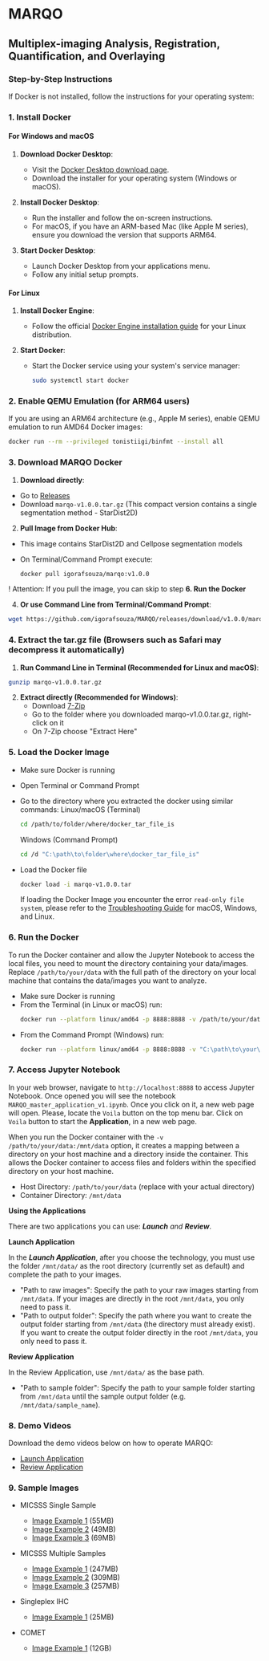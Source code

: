 # MARQO 

## Multiplex-imaging Analysis, Registration, Quantification, and Overlaying

### Step-by-Step Instructions

If Docker is not installed, follow the instructions for your operating system:

### 1. Install Docker

#### For Windows and macOS

1. **Download Docker Desktop**:
   - Visit the [Docker Desktop download page](https://www.docker.com/products/docker-desktop).
   - Download the installer for your operating system (Windows or macOS).

2. **Install Docker Desktop**:
   - Run the installer and follow the on-screen instructions.
   - For macOS, if you have an ARM-based Mac (like Apple M series), ensure you download the version that supports ARM64.

3. **Start Docker Desktop**:
   - Launch Docker Desktop from your applications menu.
   - Follow any initial setup prompts.

#### For Linux

1. **Install Docker Engine**:
   - Follow the official [Docker Engine installation guide](https://docs.docker.com/engine/install/) for your Linux distribution.

2. **Start Docker**:
   - Start the Docker service using your system's service manager:

     ```sh
     sudo systemctl start docker
     ```

### 2. Enable QEMU Emulation (for ARM64 users)

If you are using an ARM64 architecture (e.g., Apple M series), enable QEMU emulation to run AMD64 Docker images:

```sh
docker run --rm --privileged tonistiigi/binfmt --install all
```

### 3. Download MARQO Docker

1. **Download directly**:
  - Go to [Releases](https://github.com/igorafsouza/MARQO/releases)
  - Download `marqo-v1.0.0.tar.gz` (This compact version contains a single segmentation method - StarDist2D)

2. **Pull Image from Docker Hub**:
  - This image contains StarDist2D and Cellpose segmentation models
  - On Terminal/Command Prompt execute:
    
    ```sh
    docker pull igorafsouza/marqo:v1.0.0
    ``` 
   ! Attention: If you pull the image, you can skip to step **6. Run the Docker**
   
4. **Or use Command Line from Terminal/Command Prompt**:
  ```sh
  wget https://github.com/igorafsouza/MARQO/releases/download/v1.0.0/marqo-v1.0.0.tar.gz
  ```

### 4. Extract the tar.gz file (Browsers such as Safari may decompress it automatically)

1. **Run Command Line in Terminal (Recommended for Linux and macOS)**:
  ```sh
  gunzip marqo-v1.0.0.tar.gz
  ```
2. **Extract directly (Recommended for Windows)**:
   - Download [7-Zip](https://www.7-zip.org/)
   - Go to the folder where you downloaded marqo-v1.0.0.tar.gz, right-click on it
   - On 7-Zip choose "Extract Here"

### 5. Load the Docker Image
- Make sure Docker is running
- Open Terminal or Command Prompt
- Go to the directory where you extracted the docker using similar commands:
  Linux/macOS (Terminal)
  ```sh
  cd /path/to/folder/where/docker_tar_file_is
  ```
  
  Windows (Command Prompt)
  ```sh
  cd /d "C:\path\to\folder\where\docker_tar_file_is"
  ```
  
- Load the Docker file
  ```sh
  docker load -i marqo-v1.0.0.tar
  ```
  If loading the Docker Image you encounter the error `read-only file system`, please refer to the [Troubleshooting Guide](https://github.com/igorafsouza/MARQO/blob/main/TROUBLESHOOTING.md) for macOS, Windows, and Linux.

### 6. Run the Docker
To run the Docker container and allow the Jupyter Notebook to access the local files, you need to mount the directory containing your data/images. Replace `/path/to/your/data` with the full path of the directory on your local machine that contains the data/images you want to analyze.
   - Make sure Docker is running
   - From the Terminal (in Linux or macOS) run:
     ```sh
     docker run --platform linux/amd64 -p 8888:8888 -v /path/to/your/data:/mnt/data igorafsouza/marqo:v1.0.0
     ```
   - From the Command Prompt (Windows) run:
     ```sh
     docker run --platform linux/amd64 -p 8888:8888 -v "C:\path\to\your\data:/mnt/data" marqo-v1.0.0
     ```
     
### 7. Access Jupyter Notebook
In your web browser, navigate to `http://localhost:8888` to access Jupyter Notebook. Once opened you will see the notebook `MARQO_master_application_v1.ipynb`. Once you click on it, a new web page will open. Please, locate the `Voila` button on the top menu bar. Click on `Voila` button to start the **Application**, in a new web page.

When you run the Docker container with the `-v /path/to/your/data:/mnt/data` option, it creates a mapping between a directory on your host machine and a directory inside the container. This allows the Docker container to access files and folders within the specified directory on your host machine.
   - Host Directory: `/path/to/your/data` (replace with your actual directory)
   - Container Directory: `/mnt/data`

**Using the Applications**

There are two applications you can use: ***Launch** and **Review***. 

**Launch Application**

In the ***Launch Application***, after you choose the technology, you must use the folder `/mnt/data/` as the root directory (currently set as default) and complete the path to your images.
   - "Path to raw images": Specify the path to your raw images starting from `/mnt/data`. If your images are directly in the root `/mnt/data`, you only need to pass it.
   - "Path to output folder": Specify the path where you want to create the output folder starting from `/mnt/data` (the directory must already exist). If you want to create the output folder directly in the root `/mnt/data`, you only need to pass it.

**Review Application**

In the Review Application, use `/mnt/data/` as the base path.
   - "Path to sample folder": Specify the path to your sample folder starting from `/mnt/data` until the sample output folder (e.g. `/mnt/data/sample_name`).

### 8. Demo Videos
Download the demo videos below on how to operate MARQO:
   - [Launch Application](https://github.com/igorafsouza/MARQO/releases/download/v1.0.0/Buckup-et-al-2024_sup-video-1.mov)
   - [Review Application](https://github.com/igorafsouza/MARQO/releases/download/v1.0.0/Buckup-et-al-2024_sup-video-2.mov)

### 9. Sample Images
   - MICSSS Single Sample
      - [Image Example 1](https://drive.google.com/uc?export=download&id=10F_yMlT0nzyhcGl4-_FeuKbazZTc53h0) (55MB)
      - [Image Example 2](https://drive.google.com/uc?export=download&id=16B_vNmer8nW_9G0KNkYzvx2WUqwanFFh) (49MB)
      - [Image Example 3](https://drive.google.com/uc?export=download&id=1BO1XOFqxLHwAEjvsWgvvT3tiPoSeriRh) (69MB)
    
   - MICSSS Multiple Samples
      - [Image Example 1](https://drive.google.com/uc?export=download&id=1wRsxVn2ariXU2Q_4n6_UDVuCbvplGXYZ) (247MB)
      - [Image Example 2](https://drive.google.com/uc?export=download&id=1TCaIq6xUFaw_EdeRIpAXrLhZOlbm7ig2) (309MB)
      - [Image Example 3](https://drive.google.com/uc?export=download&id=1Qhhy5hmdiGHtODozcZHAfHN56Z0am70b) (257MB)
    
   - Singleplex IHC
      - [Image Example 1](https://drive.google.com/uc?export=download&id=1FEjfMc1XVV-VGsM8hareU4OWxF8Kv5e7) (25MB)
    
   - COMET
      - [Image Example 1](https://drive.google.com/uc?export=download&id=1PsTXUakZ-SjzubqFynsMgRRP1rq12Slo) (12GB)

